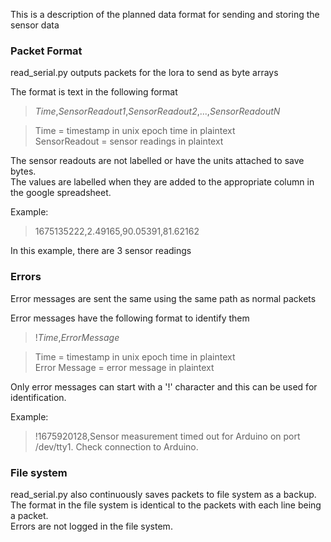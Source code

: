 This is a description of the planned data format for sending and storing the sensor data

### Packet Format
read_serial.py outputs packets for the lora to send as byte arrays

The format is text in the following format
> *Time*,*SensorReadout1*,*SensorReadout2*,...,*SensorReadoutN*

> Time = timestamp in unix epoch time in plaintext\
SensorReadout = sensor readings in plaintext

The sensor readouts are not labelled or have the units attached to save bytes.\
The values are labelled when they are added to the appropriate column in the google spreadsheet.

Example:
> 1675135222,2.49165,90.05391,81.62162

In this example, there are 3 sensor readings

### Errors
Error messages are sent the same using the same path as normal packets

Error messages have the following format to identify them
> !*Time*,*ErrorMessage*

> Time = timestamp in unix epoch time in plaintext\
Error Message = error message in plaintext

Only error messages can start with a '!' character and this can be used for identification.

Example:
> !1675920128,Sensor measurement timed out for Arduino on port /dev/tty1. Check connection to Arduino.

### File system
read_serial.py also continuously saves packets to file system as a backup.\
The format in the file system is identical to the packets with each line being a packet.\
Errors are not logged in the file system.